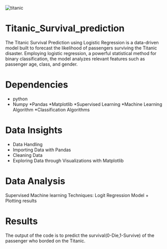 ![titanic](https://github.com/Vaishnavi3010/Titanic_Survival_prediction/assets/157878681/54c9f61e-83cd-43ef-930c-e76613d3ce23)



# Titanic_Survival_prediction
The Titanic Survival Prediction using Logistic Regression is a data-driven model built to forecast the likelihood of passengers surviving the Titanic disaster. Employing logistic regression, a powerful statistical method for binary classification, the model analyzes relevant features such as passenger age, class, and gender. 

# Dependencies
* python
* Numpy
*Pandas
*Matplotlib
*Supervised Learning
*Machine Learning Algorithm
*Classification Algorithms

# Data Insights
* Data Handling
* Importing Data with Pandas
* Cleaning Data
* Exploring Data through Visualizations with Matplotlib


 # Data Analysis
 Supervised Machine learning Techniques:  Logit Regression Model + Plotting results

# Results
The output of the code is to predict the survival(0-Die,1-Survive) of the passenger who borded on the Titanic.

